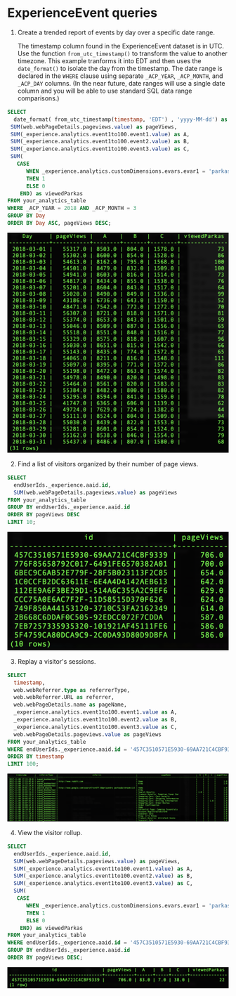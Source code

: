 # ExperienceEvent queries

1. Create a trended report of events by day over a specific date range.

    The timestamp column found in the ExperienceEvent dataset is in UTC. Use the function `from_utc_timestamp()` to transform the value to another timezone. This example tranforms it into EDT and then uses the `date_format()` to isolate the day from the timestamp. The date range is declared in the `WHERE` clause using separate `_ACP_YEAR`, `_ACP_MONTH`, and `_ACP_DAY` columns. (In the near future, date ranges will use a single date column and you will be able to use standard SQL data range comparisons.)
    
  ```sql
  SELECT 
    date_format( from_utc_timestamp(timestamp, 'EDT') , 'yyyy-MM-dd') as Day,
   SUM(web.webPageDetails.pageviews.value) as pageViews,
   SUM(_experience.analytics.event1to100.event1.value) as A,
   SUM(_experience.analytics.event1to100.event2.value) as B,
   SUM(_experience.analytics.event1to100.event3.value) as C,
   SUM(
     CASE 
        WHEN _experience.analytics.customDimensions.evars.evar1 = 'parkas' 
        THEN 1 
        ELSE 0 
      END) as viewedParkas
  FROM your_analytics_table 
  WHERE _ACP_YEAR = 2018 AND _ACP_MONTH = 3 
  GROUP BY Day 
  ORDER BY Day ASC, pageViews DESC;
  ```

  ![Image](../images/queries/experience-events/create-trended-report.png)

2. Find a list of visitors organized by their number of page views.
  ```sql
  SELECT 
    endUserIds._experience.aaid.id, 
    SUM(web.webPageDetails.pageviews.value) as pageViews 
  FROM your_analytics_table
  GROUP BY endUserIds._experience.aaid.id 
  ORDER BY pageViews DESC
  LIMIT 10;
  ```

![Image](../images/queries/experience-events/list-visitors.png)


3. Replay a visitor's sessions.
  ```sql
  SELECT 
    timestamp, 
    web.webReferrer.type as referrerType, 
    web.webReferrer.URL as referrer, 
    web.webPageDetails.name as pageName, 
    _experience.analytics.event1to100.event1.value as A, 
    _experience.analytics.event1to100.event2.value as B, 
    _experience.analytics.event1to100.event3.value as C, 
    web.webPageDetails.pageviews.value as pageViews
  FROM your_analytics_table 
  WHERE endUserIds._experience.aaid.id = '457C3510571E5930-69AA721C4CBF9339' 
  ORDER BY timestamp 
  LIMIT 100;
  ```

![Image](../images/queries/experience-events/replay-visitor-sessions.png)


4. View the visitor rollup.
  ```sql
  SELECT 
    endUserIds._experience.aaid.id, 
    SUM(web.webPageDetails.pageviews.value) as pageViews, 
    SUM(_experience.analytics.event1to100.event1.value) as A, 
    SUM(_experience.analytics.event1to100.event2.value) as B, 
    SUM(_experience.analytics.event1to100.event3.value) as C,
    SUM(
     CASE 
        WHEN _experience.analytics.customDimensions.evars.evar1 = 'parkas' 
        THEN 1 
        ELSE 0 
      END) as viewedParkas
  FROM your_analytics_table 
  WHERE endUserIds._experience.aaid.id = '457C3510571E5930-69AA721C4CBF9339' 
  GROUP BY endUserIds._experience.aaid.id
  ORDER BY pageViews DESC;
  ```

![Image](../images/queries/experience-events/view-visitor-rollup.png)

